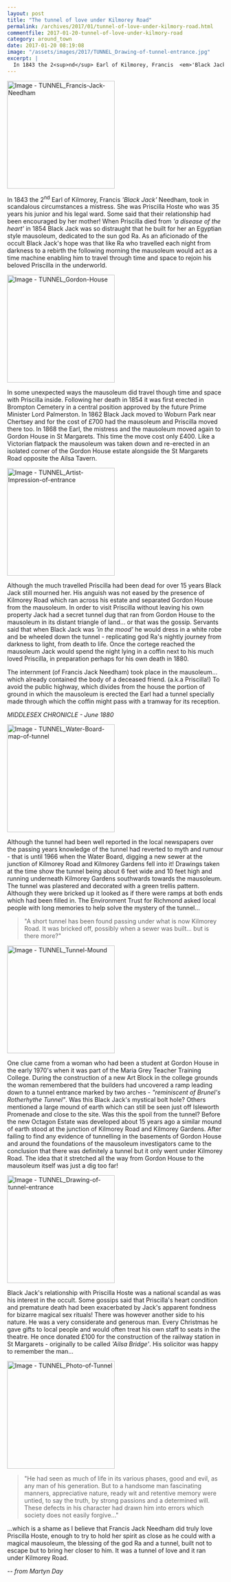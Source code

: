 ```yaml
---
layout: post
title: "The tunnel of love under Kilmorey Road"
permalink: /archives/2017/01/tunnel-of-love-under-kilmory-road.html
commentfile: 2017-01-20-tunnel-of-love-under-kilmory-road
category: around_town
date: 2017-01-20 08:19:08
image: "/assets/images/2017/TUNNEL_Drawing-of-tunnel-entrance.jpg"
excerpt: |
  In 1843 the 2<sup>nd</sup> Earl of Kilmorey, Francis  <em>'Black Jack'</em> Needham, took in scandalous circumstances a mistress. She was Priscilla Hoste who was 35 years his junior and his legal ward. Some said that their relationship had been encouraged by her mother! When Priscilla died from  <em>'a disease of the heart'</em> in 1854 Black Jack was so distraught that he built for her an Egyptian style mausoleum, dedicated to the sun god Ra
---
```


<div markdown="1" class="box">
<a href="/assets/images/2017/TUNNEL_Francis-Jack-Needham.jpg" title="Click for a larger image"><img src="/assets/images/2017/TUNNEL_Francis-Jack-Needham-thumb.jpg" width="250" alt="Image - TUNNEL_Francis-Jack-Needham"  class="photo right"/></a>

In 1843 the 2<sup>nd</sup> Earl of Kilmorey, Francis <em>'Black Jack'</em> Needham, took in scandalous circumstances a mistress. She was Priscilla Hoste who was 35 years his junior and his legal ward. Some said that their relationship had been encouraged by her mother! When Priscilla died from <em>'a disease of the heart'</em> in 1854 Black Jack was so distraught that he built for her an Egyptian style mausoleum, dedicated to the sun god Ra. As an aficionado of the occult Black Jack's hope was that like Ra who travelled each night from darkness to a rebirth the following morning the mausoleum would act as a time machine enabling him to travel through time and space to rejoin his beloved Priscilla in the underworld.

</div>

<a href="/assets/images/2017/TUNNEL_Gordon-House.jpg" title="Click for a larger image"><img src="/assets/images/2017/TUNNEL_Gordon-House-thumb.jpg" width="250" alt="Image - TUNNEL_Gordon-House"  class="photo right"/></a>

In some unexpected ways the mausoleum did travel though time and space with Priscilla inside. Following her death in 1854 it was first erected in Brompton Cemetery in a central position approved by the future Prime Minister Lord Palmerston. In 1862 Black Jack moved to Woburn Park near Chertsey and for the cost of £700 had the mausoleum and Priscilla moved there too. In 1868 the Earl, the mistress and the mausoleum moved again to Gordon House in St Margarets. This time the move cost only £400. Like a Victorian flatpack the mausoleum was taken down and re-erected in an isolated corner of the Gordon House estate alongside the St Margarets Road opposite the Ailsa Tavern.

<a href="/assets/images/2017/TUNNEL_Artist-Impression-of-entrance.jpg" title="Click for a larger image"><img src="/assets/images/2017/TUNNEL_Artist-Impression-of-entrance-thumb.jpg" width="250" alt="Image - TUNNEL_Artist-Impression-of-entrance"  class="photo right"/></a>

Although the much travelled Priscilla had been dead for over 15 years Black Jack still mourned her. His anguish was not eased by the presence of Kilmorey Road which ran across his estate and separated Gordon House from the mausoleum. In order to visit Priscilla without leaving his own property Jack had a secret tunnel dug that ran from Gordon House to the mausoleum in its distant triangle of land... or that was the gossip. Servants said that when Black Jack was <em>'in the mood'</em> he would dress in a white robe and be wheeled down the tunnel - replicating god Ra's nightly journey from darkness to light, from death to life. Once the cortege reached the mausoleum Jack would spend the night lying in a coffin next to his much loved Priscilla, in preparation perhaps for his own death in 1880.

<div markdown="1" class="letter">
The internment (of Francis Jack Needham) took place in the mausoleum... which already contained the body of a deceased friend. (a.k.a Priscilla!) To avoid the public highway, which divides from the house the portion of ground in which the mausoleum is erected the Earl had a tunnel specially made through which the coffin might pass with a tramway for its reception.

<cite>MIDDLESEX CHRONICLE - June 1880</cite>

</div>

<a href="/assets/images/2017/TUNNEL_Water-Board-map-of-tunnel.jpg" title="Click for a larger image"><img src="/assets/images/2017/TUNNEL_Water-Board-map-of-tunnel-thumb.jpg" width="250" alt="Image - TUNNEL_Water-Board-map-of-tunnel"  class="photo right"/></a>

Although the tunnel had been well reported in the local newspapers over the passing years knowledge of the tunnel had reverted to myth and rumour - that is until 1966 when the Water Board, digging a new sewer at the junction of Kilmorey Road and Kilmorey Gardens fell into it! Drawings taken at the time show the tunnel being about 6 feet wide and 10 feet high and running underneath Kilmorey Gardens southwards towards the mausoleum. The tunnel was plastered and decorated with a green trellis pattern. Although they were bricked up it looked as if there were ramps at both ends which had been filled in. The Environment Trust for Richmond asked local people with long memories to help solve the mystery of the tunnel...

> "A short tunnel has been found passing under what is now Kilmorey Road. It was bricked off, possibly when a sewer was built... but is there more?"

<a href="/assets/images/2017/TUNNEL_Tunnel-Mound.jpg" title="Click for a larger image"><img src="/assets/images/2017/TUNNEL_Tunnel-Mound-thumb.jpg" width="250" alt="Image - TUNNEL_Tunnel-Mound"  class="photo right"/></a>

One clue came from a woman who had been a student at Gordon House in the early 1970's when it was part of the Maria Grey Teacher Training College. During the construction of a new Art Block in the college grounds the woman remembered that the builders had uncovered a ramp leading down to a tunnel entrance marked by two arches - <em>"reminiscent of Brunel's Rotherhythe Tunnel"</em>. Was this Black Jack's mystical bolt hole? Others mentioned a large mound of earth which can still be seen just off Isleworth Promenade and close to the site. Was this the spoil from the tunnel? Before the new Octagon Estate was developed about 15 years ago a similar mound of earth stood at the junction of Kilmorey Road and Kilmorey Gardens. After failing to find any evidence of tunnelling in the basements of Gordon House and around the foundations of the mausoleum investigators came to the conclusion that there was definitely a tunnel but it only went under Kilmorey Road. The idea that it stretched all the way from Gordon House to the mausoleum itself was just a dig too far!

<a href="/assets/images/2017/TUNNEL_Drawing-of-tunnel-entrance.jpg" title="Click for a larger image"><img src="/assets/images/2017/TUNNEL_Drawing-of-tunnel-entrance-thumb.jpg" width="250" alt="Image - TUNNEL_Drawing-of-tunnel-entrance"  class="photo right"/></a>

Black Jack's relationship with Priscilla Hoste was a national scandal as was his interest in the occult. Some gossips said that Priscilla's heart condition and premature death had been exacerbated by Jack's apparent fondness for bizarre magical sex rituals! There was however another side to his nature. He was a very considerate and generous man. Every Christmas he gave gifts to local people and would often treat his own staff to seats in the theatre. He once donated £100 for the construction of the railway station in St Margarets - originally to be called <em>'Ailsa Bridge'</em>. His solicitor was happy to remember the man...

<a href="/assets/images/2017/TUNNEL_Photo-of-Tunnel.jpg" title="Click for a larger image"><img src="/assets/images/2017/TUNNEL_Photo-of-Tunnel-thumb.jpg" width="250" alt="Image - TUNNEL_Photo-of-Tunnel"  class="photo right"/></a>

> "He had seen as much of life in its various phases, good and evil, as any man of his generation. But to a handsome man fascinating manners, appreciative nature, ready wit and retentive memory were untied, to say the truth, by strong passions and a determined will. These defects in his character had drawn him into errors which society does not easily forgive..."

...which is a shame as I believe that Francis Jack Needham did truly love Priscilla Hoste, enough to try to hold her spirit as close as he could with a magical mausoleum, the blessing of the god Ra and a tunnel, built not to escape but to bring her closer to him. It was a tunnel of love and it ran under Kilmorey Road.

<cite>-- from Martyn Day</cite>
